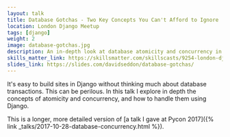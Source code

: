 ```yaml
---
layout: talk
title: Database Gotchas - Two Key Concepts You Can't Afford to Ignore
location: London Django Meetup
tags: [django]
weight: 2
image: database-gotchas.jpg
description: An in-depth look at database atomicity and concurrency in Django.
skills_matter_link: https://skillsmatter.com/skillscasts/9254-london-django-meetup
slides_link: https://slides.com/davidseddon/database-gotchas/
---
```

It's easy to build sites in Django without thinking much about database transactions.
This can be perilous. In this talk I explore in depth the concepts of atomicity and concurrency,
and how to handle them using Django.

This is a longer, more detailed version of [a talk I gave at Pycon 2017]({% link _talks/2017-10-28-database-concurrency.html %}).
